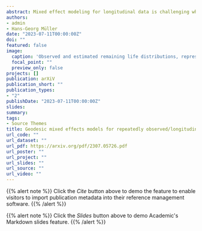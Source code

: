 ```yaml
---
abstract: Mixed effect modeling for longitudinal data is challenging when the observed data are random objects, which are complex data taking values in a general metric space without linear structure. In such settings the classical additive error model and distributional assumptions are unattainable. Due to the rapid advancement of technology, longitudinal data containing complex random objects, such as covariance matrices, data on Riemannian manifolds, and probability distributions are becoming more common. Addressing this challenge, we develop a mixed-effects regression for data in geodesic spaces, where the underlying mean response trajectories are geodesics in the metric space and the deviations of the observations from the model are quantified by perturbation maps or transports. A key finding is that the geodesic trajectories assumption for the case of random objects is a natural extension of the linearity assumption in the standard Euclidean scenario. Further, geodesics can be recovered from noisy observations by exploiting a connection between the geodesic path and the path obtained by global Fréchet regression for random objects. The effect of baseline Euclidean covariates on the geodesic paths is modeled by another Fréchet regression step. We study the asymptotic convergence of the proposed estimates and provide illustrations through simulations and real-data applications. 
authors:
- admin
- Hans-Georg Müller
date: "2023-07-11T00:00:00Z"
doi: ""
featured: false
image:
  caption: 'Observed and estimated remaining life distributions, represented as densities for a select few countries over a few selected calendar years.'
  focal_point: ""
  preview_only: false
projects: []
publication: arXiV
publication_short: ""
publication_types:
- "2"
publishDate: "2023-07-11T00:00:00Z"
slides: 
summary: 
tags: 
- Source Themes
title: Geodesic mixed effects models for repeatedly observed/longitudinal random objects
url_code: ""
url_dataset: ""
url_pdf: https://arxiv.org/pdf/2307.05726.pdf
url_poster: ""
url_project: ""
url_slides: ""
url_source: ""
url_video: ""
---
```


{{% alert note %}}
Click the *Cite* button above to demo the feature to enable visitors to import publication metadata into their reference management software.
{{% /alert %}}

{{% alert note %}}
Click the *Slides* button above to demo Academic's Markdown slides feature.
{{% /alert %}}


